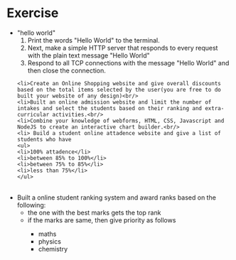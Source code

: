 <h1>Exercise</h1>
<ul>
    <li>"hello world"<ol>
    <li>Print  the words "Hello World" to the terminal.
 	<li>Next, make a simple HTTP server that responds to every request with the plain text message "Hello World"
    <li>Respond to all TCP connections with the message "Hello World" and then close the connection.
    </ol>
    </li>
    
    <li>Create an Online Shopping website and give overall discounts based on the total items selected by the user(you are free to do built your website of any design)<br/>
    <li>Built an online admission website and limit the number of intakes and select the students based on their ranking and extra-curricular activities.<br/>
    <li>Combine your knowledge of webforms, HTML, CSS, Javascript and NodeJS to create an interactive chart builder.<br/>
    <li> Build a student online attadence website and give a list of students who have
    <ul>
    <li>100% attadence</li>
    <li>between 85% to 100%</li>
    <li>between 75% to 85%</li>
    <li>less than 75%</li>
    </ul>
</li><br/>

<li>Built a online student ranking system and award ranks based on the following:
    <ul>
    <li> the one with the best marks gets the top rank</li>
    <li> if the marks are same, then give priority as follows</li>
        <ul>
        <li>maths</li>
        <li>physics</li>
        <li>chemistry</li>
        </ul>
    </ul>
</li>